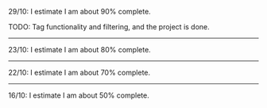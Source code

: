 
29/10: I estimate I am about 90% complete.

TODO: Tag functionality and filtering, and the project is done.

------


23/10: I estimate I am about 80% complete.

-------

22/10: I estimate I am about 70% complete.


--------

16/10: I estimate I am about 50% complete.

